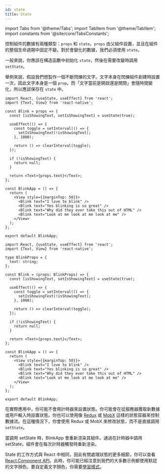 ```yaml
---
id: state
title: State
---
```


import Tabs from '@theme/Tabs'; import TabItem from '@theme/TabItem'; import constants from '@site/core/TabsConstants';

控制組件的數據有兩種類型：`props` 和 `state`。`props` 由父組件設置，並且在組件的整個生命週期中固定不變。對於會變化的數據，我們必須使用 `state`。

一般來說，你應該在構造函數中初始化 `state`，然後在需要改變時調用 `setState`。

舉例來說，假設我們想製作一個不斷閃爍的文字。文字本身在閃爍組件創建時設置一次，因此文字本身是一個 `prop`。而「文字當前是開啟還是關閉」會隨時間變化，所以應該保存在 `state` 中。

<Tabs groupId="language" queryString defaultValue={constants.defaultSnackLanguage} values={constants.snackLanguages}>
<TabItem value="javascript">

```SnackPlayer name=State&ext=js
import React, {useState, useEffect} from 'react';
import {Text, View} from 'react-native';

const Blink = props => {
  const [isShowingText, setIsShowingText] = useState(true);

  useEffect(() => {
    const toggle = setInterval(() => {
      setIsShowingText(!isShowingText);
    }, 1000);

    return () => clearInterval(toggle);
  });

  if (!isShowingText) {
    return null;
  }

  return <Text>{props.text}</Text>;
};

const BlinkApp = () => {
  return (
    <View style={{marginTop: 50}}>
      <Blink text="I love to blink" />
      <Blink text="Yes blinking is so great" />
      <Blink text="Why did they ever take this out of HTML" />
      <Blink text="Look at me look at me look at me" />
    </View>
  );
};

export default BlinkApp;
```

</TabItem>
<TabItem value="typescript">

```SnackPlayer name=State&ext=tsx
import React, {useState, useEffect} from 'react';
import {Text, View} from 'react-native';

type BlinkProps = {
  text: string;
};

const Blink = (props: BlinkProps) => {
  const [isShowingText, setIsShowingText] = useState(true);

  useEffect(() => {
    const toggle = setInterval(() => {
      setIsShowingText(!isShowingText);
    }, 1000);

    return () => clearInterval(toggle);
  });

  if (!isShowingText) {
    return null;
  }

  return <Text>{props.text}</Text>;
};

const BlinkApp = () => {
  return (
    <View style={{marginTop: 50}}>
      <Blink text="I love to blink" />
      <Blink text="Yes blinking is so great" />
      <Blink text="Why did they ever take this out of HTML" />
      <Blink text="Look at me look at me look at me" />
    </View>
  );
};

export default BlinkApp;
```

</TabItem>
</Tabs>

在實際應用中，你可能不會用計時器來設置狀態。你可能會在從服務器獲取新數據或用戶輸入時設置狀態。你也可以使用像 [Redux](https://redux.js.org/) 或 [MobX](https://mobx.js.org/) 這樣的狀態容器來控制數據流。在這種情況下，你會使用 Redux 或 MobX 來修改狀態，而不是直接調用 `setState`。

當調用 setState 時，BlinkApp 會重新渲染其組件。通過在計時器中調用 setState，組件會在每次計時器觸發時重新渲染。

State 的工作方式與 React 中相同，因此有關處理狀態的更多細節，你可以查看 [React.Component API](https://react.dev/reference/react/Component#setstate)。此時，你可能已經注意到我們的大多數示例都使用默認的文字顏色。要自定義文字顏色，你需要[學習樣式](style.md)。